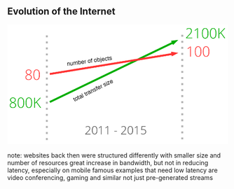 ##  Evolution of the Internet <!-- .element: class="section-title" -->

![growth of websites](/resources/growth-of-websites.png)

note:
    websites back then were structured differently with smaller size and number of resources
    great increase in bandwidth, but not in reducing latency, especially on mobile
    famous examples that need low latency are video conferencing, gaming and similar not just pre-generated streams
